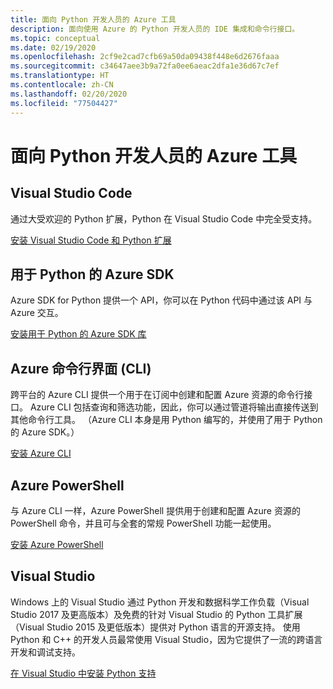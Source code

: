 ```yaml
---
title: 面向 Python 开发人员的 Azure 工具
description: 面向使用 Azure 的 Python 开发人员的 IDE 集成和命令行接口。
ms.topic: conceptual
ms.date: 02/19/2020
ms.openlocfilehash: 2cf9e2cad7cfb69a50da09438f448e6d2676faaa
ms.sourcegitcommit: c34647aee3b9a72fa0ee6aeac2dfa1e36d67c7ef
ms.translationtype: HT
ms.contentlocale: zh-CN
ms.lasthandoff: 02/20/2020
ms.locfileid: "77504427"
---
```

# <a name="azure-tools-for-python-developers"></a>面向 Python 开发人员的 Azure 工具

## <a name="visual-studio-code"></a>Visual Studio Code

通过大受欢迎的 Python 扩展，Python 在 Visual Studio Code 中完全受支持。

[安装 Visual Studio Code 和 Python 扩展](https://code.visualstudio.com/docs/languages/python)

## <a name="azure-sdk-for-python"></a>用于 Python 的 Azure SDK

Azure SDK for Python 提供一个 API，你可以在 Python 代码中通过该 API 与 Azure 交互。

[安装用于 Python 的 Azure SDK 库](python-sdk-azure-install.md)

## <a name="azure-command-line-interface-cli"></a>Azure 命令行界面 (CLI)

跨平台的 Azure CLI 提供一个用于在订阅中创建和配置 Azure 资源的命令行接口。 Azure CLI 包括查询和筛选功能，因此，你可以通过管道将输出直接传送到其他命令行工具。 （Azure CLI 本身是用 Python 编写的，并使用了用于 Python 的 Azure SDK。）

[安装 Azure CLI](/cli/azure/install-azure-cli)

## <a name="azure-powershell"></a>Azure PowerShell

与 Azure CLI 一样，Azure PowerShell 提供用于创建和配置 Azure 资源的 PowerShell 命令，并且可与全套的常规 PowerShell 功能一起使用。

[安装 Azure PowerShell](/powershell/azure/install-az-ps)

## <a name="visual-studio"></a>Visual Studio

Windows 上的 Visual Studio 通过 Python 开发和数据科学工作负载（Visual Studio 2017 及更高版本）及免费的针对 Visual Studio 的 Python 工具扩展（Visual Studio 2015 及更低版本）提供对 Python 语言的开源支持。 使用 Python 和 C++ 的开发人员最常使用 Visual Studio，因为它提供了一流的跨语言开发和调试支持。

[在 Visual Studio 中安装 Python 支持](https://docs.microsoft.com/visualstudio/python/installation)

